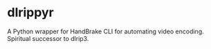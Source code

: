 # dlrippyr
A Python wrapper for HandBrake CLI for automating video encoding. Spiritual successor to dlrip3. 
